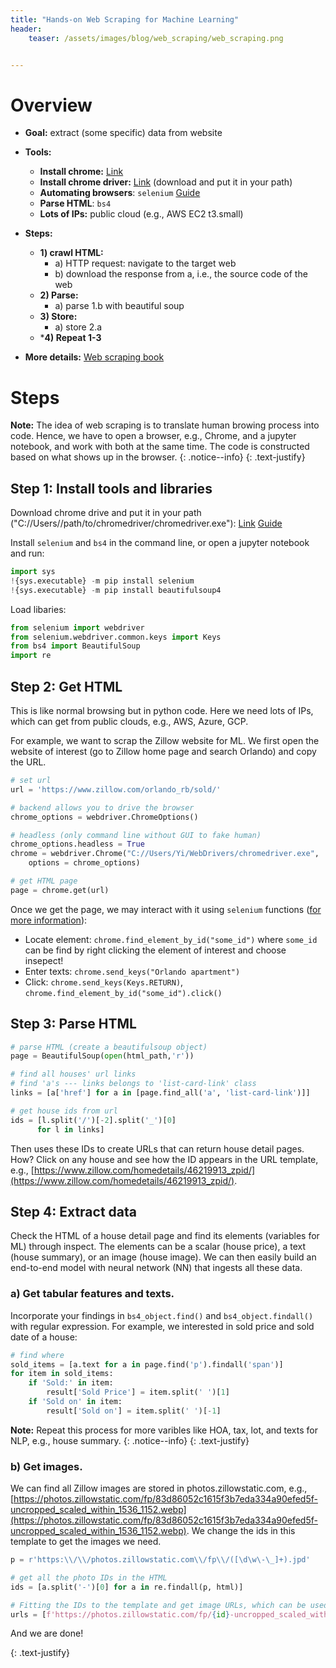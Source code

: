 ```yaml
---
title: "Hands-on Web Scraping for Machine Learning"
header:
    teaser: /assets/images/blog/web_scraping/web_scraping.png


---
```

# Overview

- **Goal:** extract (some specific) data from website
- **Tools:** 
    - **Install chrome:** [Link](https://www.google.com/chrome/?brand=YTUH&gclid=Cj0KCQjwpcOTBhCZARIsAEAYLuWAFFS1tqyCapsGYcMEuHXkRYqcgAQon0RF8dAiL5c1BZSOi_bNGXoaArs5EALw_wcB&gclsrc=aw.ds)
    - **Install chrome driver:** [Link](https://sites.google.com/chromium.org/driver/) (download and put it in your path)
    - **Automating browsers**: `selenium` [Guide](https://selenium-python.readthedocs.io/installation.html) 
    - **Parse HTML**: `bs4`
    - **Lots of IPs:** public cloud (e.g., AWS EC2 t3.small)
- **Steps:**
    - **1) crawl HTML:** 
        - a) HTTP request: navigate to the target web
        - b) download the response from a, i.e., the source code of the web
    - **2) Parse:**
        - a) parse 1.b with beautiful soup
    - **3) Store:**
        - a) store 2.a
    - ***4) Repeat 1-3**

- **More details:** [Web scraping book](https://github.com/REMitchell/python-scraping)

# Steps

<i class="far fa-sticky-note"></i> **Note:** The idea of web scraping is to translate human browing process into code. Hence, we have to open a browser, e.g., Chrome, and a jupyter notebook, and work with both at the same time. The code is constructed based on what shows up in the browser.
  {: .notice--info}
  {: .text-justify}

## Step 1: Install tools and libraries 
Download chrome drive and put it in your path ("C://Users//path/to/chromedriver/chromedriver.exe"): [Link](https://sites.google.com/chromium.org/driver/) [Guide](https://www.selenium.dev/documentation/webdriver/getting_started/install_drivers/)

Install `selenium` and `bs4` in the command line, or open a jupyter notebook and run:
```python
import sys
!{sys.executable} -m pip install selenium
!{sys.executable} -m pip install beautifulsoup4
```
Load libaries:
```python
from selenium import webdriver
from selenium.webdriver.common.keys import Keys
from bs4 import BeautifulSoup
import re
```

## Step 2: Get HTML
This is like normal browsing but in python code. Here we need lots of IPs, which can get from public clouds, e.g., AWS, Azure, GCP. 

For example, we want to scrap the Zillow website for ML. We first open the website of interest (go to Zillow home page and search Orlando) and copy the URL.
```python
# set url
url = 'https://www.zillow.com/orlando_rb/sold/'

# backend allows you to drive the browser
chrome_options = webdriver.ChromeOptions()

# headless (only command line without GUI to fake human)
chrome_options.headless = True 
chrome = webdriver.Chrome("C://Users/Yi/WebDrivers/chromedriver.exe",
    options = chrome_options)

# get HTML page
page = chrome.get(url)
```
Once we get the page, we may interact with it using `selenium` functions ([for more information](https://selenium-python.readthedocs.io/navigating.html)):

- Locate element: `chrome.find_element_by_id("some_id")` where `some_id` can be find by right clicking the element of interest and choose insepect!
- Enter texts: `chrome.send_keys("Orlando apartment")`
- Click:  `chrome.send_keys(Keys.RETURN)`, `chrome.find_element_by_id("some_id").click()`

## Step 3: Parse HTML

```python
# parse HTML (create a beautifulsoup object)
page = BeautifulSoup(open(html_path,'r'))

# find all houses' url links
# find 'a's --- links belongs to 'list-card-link' class
links = [a['href'] for a in [page.find_all('a', 'list-card-link')]]

# get house ids from url
ids = [l.split('/')[-2].split('_')[0] 
      for l in links]
```
Then uses these IDs to create URLs that can return house detail pages. How? Click on any house and see how the ID appears in the URL template, e.g., [https://www.zillow.com/homedetails/46219913_zpid/](https://www.zillow.com/homedetails/46219913_zpid/).

## Step 4: Extract data 
Check the HTML of a house detail page and find its elements (variables for ML) through inspect. The elements can be a scalar (house price), a text (house summary), or an image (house image). We can then easily build an end-to-end model with neural network (NN) that ingests all these data.

### a) Get tabular features and texts.
Incorporate your findings in `bs4_object.find()` and `bs4_object.findall()` with regular expression. For example, we interested in sold price and sold date of a house:
```python
# find where 
sold_items = [a.text for a in page.find('p').findall('span')]
for item in sold_items:
    if 'Sold:' in item:
        result['Sold Price'] = item.split(' ')[1]
    if 'Sold on' in item:
        result['Sold on'] = item.split(' ')[-1]   
```
<i class="far fa-sticky-note"></i> **Note:** Repeat this process for more varibles like HOA, tax, lot, and texts for NLP, e.g., house summary.
  {: .notice--info}
  {: .text-justify}

### b) Get images.
We can find all Zillow images are stored in photos.zillowstatic.com, e.g., [https://photos.zillowstatic.com/fp/83d86052c1615f3b7eda334a90efed5f-uncropped_scaled_within_1536_1152.webp](https://photos.zillowstatic.com/fp/83d86052c1615f3b7eda334a90efed5f-uncropped_scaled_within_1536_1152.webp). We change the ids in this template to get the images we need.

```python
p = r'https:\\/\\/photos.zillowstatic.com\\/fp\\/([\d\w\-\_]+).jpd'

# get all the photo IDs in the HTML
ids = [a.split('-')[0] for a in re.findall(p, html)]

# Fitting the IDs to the template and get image URLs, which can be used to download the images.
urls = [f'https://photos.zillowstatic.com/fp/{id}-uncropped_scaled_within_1536_1152.webp' for id in ids]  
```
And we are done! 


{: .text-justify}